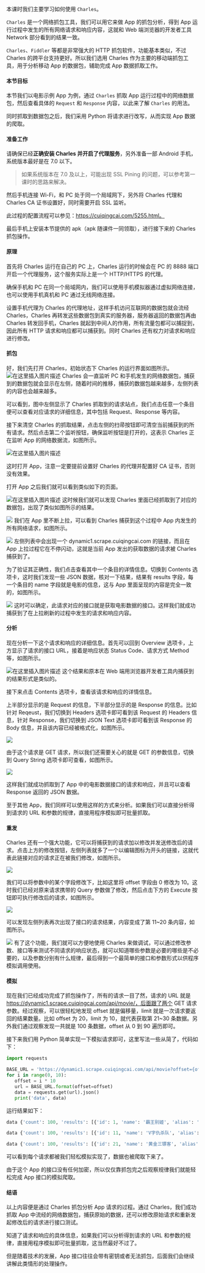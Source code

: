 ﻿本课时我们主要学习如何使用 `Charles`。

`Charles` 是一个网络抓包工具，我们可以用它来做 App 的抓包分析，得到 App 运行过程中发生的所有网络请求和响应内容，这就和 Web 端浏览器的开发者工具 Network 部分看到的结果一致。

`Charles`、`Fiddler` 等都是非常强大的 HTTP 抓包软件，功能基本类似，不过 Charles 的跨平台支持更好。所以我们选用 Charles 作为主要的移动端抓包工具，用于分析移动 App 的数据包，辅助完成 App 数据抓取工作。

#### 本节目标
本节我们以电影示例 App 为例，通过 `Charles` 抓取 App 运行过程中的网络数据包，然后查看具体的 `Request` 和 `Response` 内容，以此来了解 `Charles` 的用法。

同时抓取到数据包之后，我们采用 Python 将请求进行改写，从而实现 App 数据的爬取。

#### 准备工作
请确保已经**正确安装 Charles 并开启了代理服务**，另外准备一部 Android 手机，系统版本最好是在 7.0 以下。

> 如果系统版本在 7.0 及以上，可能出现 SSL Pining 的问题，可以参考第一课时的思路来解决。

然后手机连接 Wi-Fi，和 PC 处于同一个局域网下，另外将 Charles 代理和 Charles CA 证书设置好，同时需要开启 SSL 监听。

此过程的配置流程可以参见：https://cuiqingcai.com/5255.html。

最后手机上安装本节提供的 apk（apk 随课件一同领取），进行接下来的 Charles 抓包操作。

#### 原理
首先将 Charles 运行在自己的 PC 上，Charles 运行的时候会在 PC 的 8888 端口开启一个代理服务，这个服务实际上是一个 HTTP/HTTPS 的代理。

确保手机和 PC 在同一个局域网内，我们可以使用手机模拟器通过虚拟网络连接，也可以使用手机真机和 PC 通过无线网络连接。

设置手机代理为 Charles 的代理地址，这样手机访问互联网的数据包就会流经 Charles，Charles 再转发这些数据包到真实的服务器，服务器返回的数据包再由 Charles 转发回手机，Charles 就起到中间人的作用，所有流量包都可以捕捉到，因此所有 HTTP 请求和响应都可以捕获到。同时 Charles 还有权力对请求和响应进行修改。

#### 抓包
好，我们先打开 Charles，初始状态下 Charles 的运行界面如图所示。
![在这里插入图片描述](https://img-blog.csdnimg.cn/20200715152130259.png#pic_center)
Charles 会一直监听 PC 和手机发生的网络数据包，捕获到的数据包就会显示在左侧，随着时间的推移，捕获的数据包越来越多，左侧列表的内容也会越来越多。

可以看到，图中左侧显示了 Charles 抓取到的请求站点，我们点击任意一个条目便可以查看对应请求的详细信息，其中包括 Request、Response 等内容。

接下来清空 Charles 的抓取结果，点击左侧的扫帚按钮即可清空当前捕获到的所有请求。然后点击第二个监听按钮，确保监听按钮是打开的，这表示 Charles 正在监听 App 的网络数据流，如图所示。

![在这里插入图片描述](https://img-blog.csdnimg.cn/20200715152308439.png#pic_center)

这时打开 App，注意一定要提前设置好 Charles 的代理并配置好 CA 证书，否则没有效果。

打开 App 之后我们就可以看到类似如下的页面。

![在这里插入图片描述](https://img-blog.csdnimg.cn/20200715152349567.png#pic_center)
这时候我们就可以发现 Charles 里面已经抓取到了对应的数据包，出现了类似如图所示的结果。

![](https://imgconvert.csdnimg.cn/aHR0cHM6Ly9zMC5sZ3N0YXRpYy5jb20vaS9pbWFnZS9NMDAvMEEvQTkvQ2lxYzFGNi1VYXVBR1RXN0FBRTZqNHE4S1NZNzI5LnBuZw?x-oss-process=image/format,png)
我们在 App 里不断上拉，可以看到 Charles 捕获到这个过程中 App 内发生的所有网络请求，如图所示。

![](https://imgconvert.csdnimg.cn/aHR0cHM6Ly9zMC5sZ3N0YXRpYy5jb20vaS9pbWFnZS9NMDAvMEEvQTkvQ2dxQ0hsNi1VYktBSl8xWUFBRzRLVFJBVkpBNzU4LnBuZw?x-oss-process=image/format,png)
左侧列表中会出现一个 dynamic1.scrape.cuiqingcai.com 的链接，而且在 App 上拉过程它在不停闪动，这就是当前 App 发出的获取数据的请求被 Charles 捕获到了。

为了验证其正确性，我们点击查看其中一个条目的详情信息。切换到 Contents 选项卡，这时我们发现一些 JSON 数据，核对一下结果，结果有 results 字段，每一个条目的 name 字段就是电影的信息，这与 App 里面呈现的内容是完全一致的，如图所示。

![](https://imgconvert.csdnimg.cn/aHR0cHM6Ly9zMC5sZ3N0YXRpYy5jb20vaS9pbWFnZS9NMDAvMEEvQTkvQ2lxYzFGNi1VYnFBS0VpYUFBSUoza2xJT1VZMzY2LnBuZw?x-oss-process=image/format,png)
这时可以确定，此请求对应的接口就是获取电影数据的接口。这样我们就成功捕获到了在上拉刷新的过程中发生的请求和响应内容。

#### 分析
现在分析一下这个请求和响应的详细信息。首先可以回到 Overview 选项卡，上方显示了请求的接口 URL，接着是响应状态 Status Code、请求方式 Method 等，如图所示。

![在这里插入图片描述](https://img-blog.csdnimg.cn/20200715152616671.png?x-oss-process=image/watermark,type_ZmFuZ3poZW5naGVpdGk,shadow_10,text_aHR0cHM6Ly9ibG9nLmNzZG4ubmV0L3dlaXhpbl8zNTc3MDA2Nw==,size_16,color_FFFFFF,t_70)
这个结果和原本在 Web 端用浏览器开发者工具内捕获到的结果形式是类似的。

接下来点击 Contents 选项卡，查看该请求和响应的详情信息。

上半部分显示的是 Request 的信息，下半部分显示的是 Response 的信息。比如针对 Reqeust，我们切换到 Headers 选项卡即可看到该 Request 的 Headers 信息，针对 Response，我们切换到 JSON Text 选项卡即可看到该 Response 的 Body 信息，并且该内容已经被格式化，如图所示。

![](https://imgconvert.csdnimg.cn/aHR0cHM6Ly9zMC5sZ3N0YXRpYy5jb20vaS9pbWFnZS9NMDAvMEEvQTkvQ2dxQ0hsNi1VZENBSUp6QkFBSU4tM2h6czJBNDQzLnBuZw?x-oss-process=image/format,png)

由于这个请求是 GET 请求，所以我们还需要关心的就是 GET 的参数信息，切换到 Query String 选项卡即可查看，如图所示。

![](https://imgconvert.csdnimg.cn/aHR0cHM6Ly9zMC5sZ3N0YXRpYy5jb20vaS9pbWFnZS9NMDAvMEEvQUEvQ2dxQ0hsNi1VZGVBT0NfREFBSG5BQWNIMmZ3NDE4LnBuZw?x-oss-process=image/format,png)

这样我们就成功抓取到了 App 中的电影数据接口的请求和响应，并且可以查看 Response 返回的 JSON 数据。

至于其他 App，我们同样可以使用这样的方式来分析。如果我们可以直接分析得到请求的 URL 和参数的规律，直接用程序模拟即可批量抓取。

#### 重发
Charles 还有一个强大功能，它可以将捕获到的请求加以修改并发送修改后的请求。点击上方的修改按钮，左侧列表就多了一个以编辑图标为开头的链接，这就代表此链接对应的请求正在被我们修改，如图所示。

![](https://imgconvert.csdnimg.cn/aHR0cHM6Ly9zMC5sZ3N0YXRpYy5jb20vaS9pbWFnZS9NMDAvMEEvQUEvQ2dxQ0hsNi1VZC1BWUhrNUFBRldyU0lScExFODA4LnBuZw?x-oss-process=image/format,png)

我们可以将参数中的某个字段修改下，比如这里将 offset 字段由 0 修改为 10。这时我们已经对原来请求携带的 Query 参数做了修改，然后点击下方的 Execute 按钮即可执行修改后的请求，如图所示。

![](https://imgconvert.csdnimg.cn/aHR0cHM6Ly9zMC5sZ3N0YXRpYy5jb20vaS9pbWFnZS9NMDAvMEEvQUEvQ2dxQ0hsNi1VZWVBTVExN0FBRWIyUFQ1YWpRNzAzLnBuZw?x-oss-process=image/format,png)

可以发现左侧列表再次出现了接口的请求结果，内容变成了第 11~20 条内容，如图所示。

![](https://imgconvert.csdnimg.cn/aHR0cHM6Ly9zMC5sZ3N0YXRpYy5jb20vaS9pbWFnZS9NMDAvMEEvQUEvQ2dxQ0hsNi1VZkNBRGdsR0FBSF9YcDYtVW8wODAzLnBuZw?x-oss-process=image/format,png)
有了这个功能，我们就可以方便地使用 Charles 来做调试，可以通过修改参数、接口等来测试不同请求的响应状态，就可以知道哪些参数是必要的哪些是不必要的，以及参数分别有什么规律，最后得到一个最简单的接口和参数形式以供程序模拟调用使用。

#### 模拟
现在我们已经成功完成了抓包操作了，所有的请求一目了然，请求的 URL 就是 https://dynamic1.scrape.cuiqingcai.com/api/movie/，后面跟了两个 GET 请求参数。经过观察，可以很轻松地发现 offset 就是偏移量，limit 就是一次请求要返回的结果数量。比如 offset 为 20，limit 为 10，就代表获取第 21~30 条数据。另外我们通过观察发现一共就是 100 条数据，offset 从 0 到 90 遍历即可。

接下来我们用 Python 简单实现一下模拟请求即可，这里写法一些从简了，代码如下：
```python
import requests

BASE_URL = 'https://dynamic1.scrape.cuiqingcai.com/api/movie?offset={offset}&limit=10'
for i in range(0, 10):
   offset = i * 10
   url = BASE_URL.format(offset=offset)
   data = requests.get(url).json()
   print('data', data)
```
运行结果如下：


```python
data {'count': 100, 'results': [{'id': 1, 'name': '霸王别姬', 'alias': 'Farewell My Concubine', 'cover': 'https://p0.meituan.net/movie/ce4da3e03e655b5b88ed31b5cd7896cf62472.jpg@464w_644h_1e_1c', 'categories': ['剧情', '爱情'], 'published_at': '1993-07-26', 'minute': 171, 'score': 9.5, 'regions': ['中国大陆', '中国香港']}, {'id': 2, 'name': '这个杀手不太冷', 'alias': 'Léon', 'cover': ... 'published_at': '1995-07-15', 'minute': 89, 'score': 9.0, 'regions': ['美国']}]}

data {'count': 100, 'results': [{'id': 11, 'name': 'V字仇杀队', 'alias': 'V for Vendetta', 'cover': 'https://p1.meituan.net/movie/06ec3c1c647942b1e40bca84036014e9490863.jpg@464w_644h_1e_1c', 'categories': ['剧情', '动作', '科幻', '惊悚'], 'published_at': '2005-12-11', 'minute': 132, 'score': 8.9, 'regions': ['美国', '英国', '德国']}, ... 'categories': ['纪录片'], 'published_at': '2001-12-12', 'minute': 98, 'score': 9.1, 'regions': ['法国', '德国', '意大利', '西班牙', '瑞士']}]}

data {'count': 100, 'results': [{'id': 21, 'name': '黄金三镖客', 'alias': 'Il buono, il brutto, il cattivo.', 'cover': ...
```
可以看到每个请求都被我们轻松模拟实现了，数据也被爬取下来了。

由于这个 App 的接口没有任何加密，所以仅仅靠抓包完之后观察规律我们就能轻松完成 App 接口的模拟爬取。

#### 结语
以上内容便是通过 Charles 抓包分析 App 请求的过程。通过 Charles，我们成功抓取 App 中流经的网络数据包，捕获原始的数据，还可以修改原始请求和重新发起修改后的请求进行接口测试。

知道了请求和响应的具体信息，如果我们可以分析得到请求的 URL 和参数的规律，直接用程序模拟即可批量抓取，这当然最好不过了。

但是随着技术的发展，App 接口往往会带有密钥或者无法抓包，后面我们会继续讲解此类情形的处理操作。
